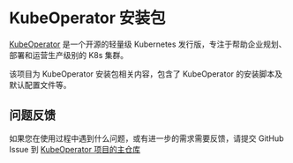 # KubeOperator 安装包

[KubeOperator](https://github.com/KubeOperator/KubeOperator) 是一个开源的轻量级 Kubernetes 发行版，专注于帮助企业规划、部署和运营生产级别的 K8s 集群。

该项目为 KubeOperator 安装包相关内容，包含了 KubeOperator 的安装脚本及默认配置文件等。

## 问题反馈

如果您在使用过程中遇到什么问题，或有进一步的需求需要反馈，请提交 GitHub Issue 到 [KubeOperator 项目的主仓库](https://github.com/KubeOperator/KubeOperator/issues)

